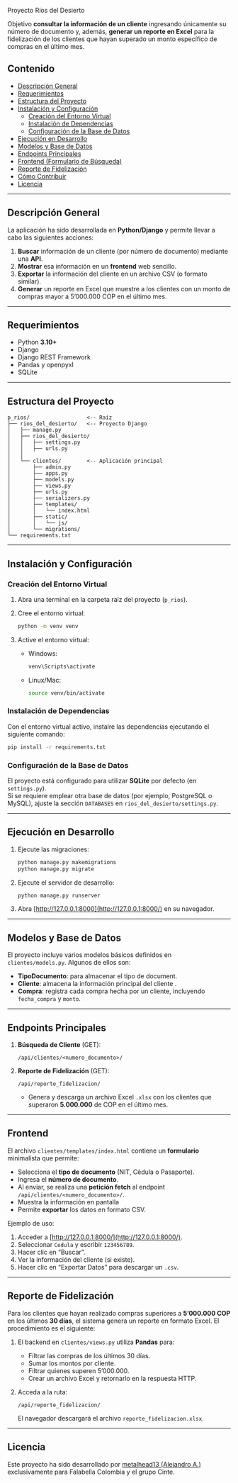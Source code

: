 Proyecto Ríos del Desierto

Objetivo **consultar la información de un cliente** ingresando únicamente su número de documento y, además, **generar un reporte en Excel** para la fidelización de los clientes que hayan superado un monto específico de compras en el último mes.

## Contenido

- [Descripción General](https://chatgpt.com/c/67a81106-96d4-8003-b163-1e9d0042be2a#descripci%C3%B3n-general)
- [Requerimientos](https://chatgpt.com/c/67a81106-96d4-8003-b163-1e9d0042be2a#requerimientos)
- [Estructura del Proyecto](https://chatgpt.com/c/67a81106-96d4-8003-b163-1e9d0042be2a#estructura-del-proyecto)
- [Instalación y Configuración](https://chatgpt.com/c/67a81106-96d4-8003-b163-1e9d0042be2a#instalaci%C3%B3n-y-configuraci%C3%B3n)
    - [Creación del Entorno Virtual](https://chatgpt.com/c/67a81106-96d4-8003-b163-1e9d0042be2a#creaci%C3%B3n-del-entorno-virtual)
    - [Instalación de Dependencias](https://chatgpt.com/c/67a81106-96d4-8003-b163-1e9d0042be2a#instalaci%C3%B3n-de-dependencias)
    - [Configuración de la Base de Datos](https://chatgpt.com/c/67a81106-96d4-8003-b163-1e9d0042be2a#configuraci%C3%B3n-de-la-base-de-datos)
- [Ejecución en Desarrollo](https://chatgpt.com/c/67a81106-96d4-8003-b163-1e9d0042be2a#ejecuci%C3%B3n-en-desarrollo)
- [Modelos y Base de Datos](https://chatgpt.com/c/67a81106-96d4-8003-b163-1e9d0042be2a#modelos-y-base-de-datos)
- [Endpoints Principales](https://chatgpt.com/c/67a81106-96d4-8003-b163-1e9d0042be2a#endpoints-principales)
- [Frontend (Formulario de Búsqueda)](https://chatgpt.com/c/67a81106-96d4-8003-b163-1e9d0042be2a#frontend-formulario-de-b%C3%BAsqueda)
- [Reporte de Fidelización](https://chatgpt.com/c/67a81106-96d4-8003-b163-1e9d0042be2a#reporte-de-fidelizaci%C3%B3n)
- [Cómo Contribuir](https://chatgpt.com/c/67a81106-96d4-8003-b163-1e9d0042be2a#c%C3%B3mo-contribuir)
- [Licencia](https://chatgpt.com/c/67a81106-96d4-8003-b163-1e9d0042be2a#licencia)

---

## Descripción General

La aplicación ha sido desarrollada en **Python/Django** y permite llevar a cabo las siguientes acciones:

1. **Buscar** información de un cliente (por número de documento) mediante una **API**.
2. **Mostrar** esa información en un **frontend** web sencillo.
3. **Exportar** la información del cliente en un archivo CSV (o formato similar).
4. **Generar** un reporte en Excel que muestre a los clientes con un monto de compras mayor a 5’000.000 COP en el último mes.

---

## Requerimientos

- Python **3.10+**
- Django 
- Django REST Framework
- Pandas y openpyxl
- SQLite 

---

## Estructura del Proyecto

```
p_rios/                  <-- Raíz 
├── rios_del_desierto/   <-- Proyecto Django
│   ├── manage.py
│   ├── rios_del_desierto/
│   │   ├── settings.py
│   │   ├── urls.py
│   │   
│   └── clientes/        <-- Aplicación principal
│       ├── admin.py
│       ├── apps.py
│       ├── models.py
│       ├── views.py
│       ├── urls.py
│       ├── serializers.py
│       ├── templates/
│       │   └── index.html
│       ├── static/
│       │   └── js/
│       └── migrations/
└── requirements.txt
```

---

## Instalación y Configuración

### Creación del Entorno Virtual

1. Abra una terminal en la carpeta raíz del proyecto (`p_rios`).
    
2. Cree el entorno virtual:
    
    ```bash
    python -m venv venv
    ```
    
3. Active el entorno virtual:
    
    - Windows:
        
        ```bash
        venv\Scripts\activate
        ```
        
    - Linux/Mac:
        
        ```bash
        source venv/bin/activate
        ```
        

### Instalación de Dependencias

Con el entorno virtual activo, instalre las dependencias ejecutando el siguiente comando:

```bash
pip install -r requirements.txt
```


### Configuración de la Base de Datos

El proyecto está configurado para utilizar **SQLite** por defecto (en `settings.py`).  
Si se requiere emplear otra base de datos (por ejemplo, PostgreSQL o MySQL), ajuste la sección `DATABASES` en `rios_del_desierto/settings.py`.

---

## Ejecución en Desarrollo

1. Ejecute las migraciones:
    
    ```bash
    python manage.py makemigrations
    python manage.py migrate
    ```
    
2. Ejecute el servidor de desarrollo:
    
    ```bash
    python manage.py runserver
    ```
    
4. Abra [http://127.0.0.1:8000](http://127.0.0.1:8000/) en su navegador.

---

## Modelos y Base de Datos

El proyecto incluye varios modelos básicos definidos en `clientes/models.py`. Algunos de ellos son:

- **TipoDocumento**: para almacenar el tipo de document.
- **Cliente**: almacena la información principal del cliente .
- **Compra**: registra cada compra hecha por un cliente, incluyendo `fecha_compra` y `monto`.

---

## Endpoints Principales

1. **Búsqueda de Cliente** (GET):
    
    ```
    /api/clientes/<numero_documento>/
    ```
    

2. **Reporte de Fidelización** (GET):
    
    ```
    /api/reporte_fidelizacion/
    ```
    
    - Genera y descarga un archivo Excel `.xlsx` con los clientes que superaron **5.000.000** de COP en el último mes.

---

## Frontend

El archivo `clientes/templates/index.html` contiene un **formulario** minimalista que permite:

- Selecciona el **tipo de documento** (NIT, Cédula o Pasaporte).
- Ingresa el **número de documento**.
- Al enviar, se realiza una **petición fetch** al endpoint `/api/clientes/<numero_documento>/`.
- Muestra la información en pantalla 
- Permite **exportar** los datos en formato CSV.

Ejemplo de uso:

1. Acceder a [http://127.0.0.1:8000/](http://127.0.0.1:8000/).
2. Seleccionar `Cedula` y escribir `123456789`.
3. Hacer clic en “Buscar”.
4. Ver la información del cliente (si existe).
5. Hacer clic en “Exportar Datos” para descargar un `.csv`.

---

## Reporte de Fidelización

Para los clientes que hayan realizado compras superiores a **5’000.000 COP** en los últimos **30 días**, el sistema genera un reporte en formato Excel. El procedimiento es el siguiente:

1. El backend en `clientes/views.py` utiliza **Pandas** para:
    
    - Filtrar las compras de los últimos 30 días.
    - Sumar los montos por cliente.
    - Filtrar quienes superen 5’000.000.
    - Crear un archivo Excel y retornarlo en la respuesta HTTP.
2. Acceda a la ruta:
    
    ```
    /api/reporte_fidelizacion/
    ```
    
    El navegador descargará el archivo `reporte_fidelizacion.xlsx`.
    



---

## Licencia

Este proyecto ha sido desarrollado por  [metalhead13 (Alejandro A.)](https://github.com/metalhead13)  exclusivamente para Falabella Colombia y el grupo Cinte. 
